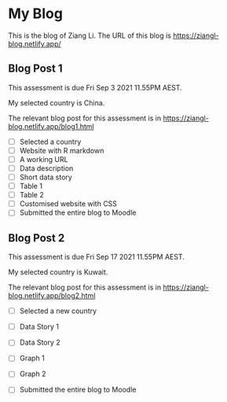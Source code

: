 # My Blog


This is the blog of Ziang Li.
The URL of this blog is https://ziangl-blog.netlify.app/

## Blog Post 1

This assessment is due Fri Sep 3 2021 11.55PM AEST.

My selected country is China.

The relevant blog post for this assessment is in https://ziangl-blog.netlify.app/blog1.html

- [ ] Selected a country
- [ ] Website with R markdown 
- [ ] A working URL
- [ ] Data description
- [ ] Short data story
- [ ] Table 1
- [ ] Table 2
- [ ] Customised website with CSS
- [ ] Submitted the entire blog to Moodle

## Blog Post 2

This assessment is due Fri Sep 17 2021 11.55PM AEST.

My selected country is Kuwait.

The relevant blog post for this assessment is in https://ziangl-blog.netlify.app/blog2.html

- [ ] Selected a new country
- [ ] Data Story 1
- [ ] Data Story 2
- [ ] Graph 1
- [ ] Graph 2
- [ ] Submitted the entire blog to Moodle

